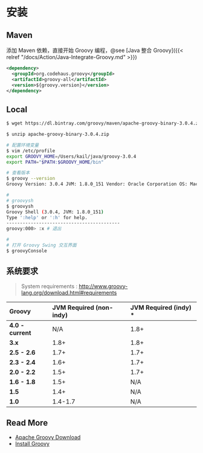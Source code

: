 # 安装

## Maven

添加 Maven 依赖，直接开始 Groovy 编程，@see [Java 整合 Groovy]({{< relref "/docs/Action/Java-Integrate-Groovy.md" >}})

```xml
<dependency>
  <groupId>org.codehaus.groovy</groupId>
  <artifactId>groovy-all</artifactId>
  <version>${groovy.version}</version>
</dependency>
```



## Local

```bash
$ wget https://dl.bintray.com/groovy/maven/apache-groovy-binary-3.0.4.zip

$ unzip apache-groovy-binary-3.0.4.zip

# 配置环境变量
$ vim /etc/profile
export GROOVY_HOME=/Users/kail/java/groovy-3.0.4
export PATH="$PATH:$GROOVY_HOME/bin"

# 查看版本
$ groovy --version
Groovy Version: 3.0.4 JVM: 1.8.0_151 Vendor: Oracle Corporation OS: Mac OS X

#
# groovysh
$ groovysh
Groovy Shell (3.0.4, JVM: 1.8.0_151)
Type ':help' or ':h' for help.
------------------------------------------
groovy:000> :x # 退出

#
# 打开 Groovy Swing 交互界面
$ groovyConsole
```





## 系统要求

> System requirements : http://www.groovy-lang.org/download.html#requirements

| Groovy            | JVM Required (non-indy) | JVM Required (indy) * |
| :---------------- | :---------------------- | :-------------------- |
| **4.0 - current** | N/A                     | 1.8+                  |
| **3.x**           | 1.8+                    | 1.8+                  |
| **2.5 - 2.6**     | 1.7+                    | 1.7+                  |
| **2.3 - 2.4**     | 1.6+                    | 1.7+                  |
| **2.0 - 2.2**     | 1.5+                    | 1.7+                  |
| **1.6 - 1.8**     | 1.5+                    | N/A                   |
| **1.5**           | 1.4+                    | N/A                   |
| **1.0**           | 1.4-1.7                 | N/A                   |



## Read More

- [Apache Groovy Download](http://www.groovy-lang.org/download.html)
- [Install Groovy](http://www.groovy-lang.org/install.html)